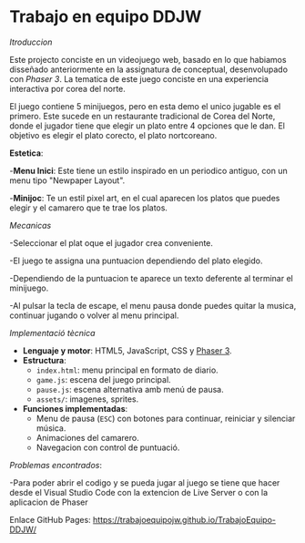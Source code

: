 # Trabajo en equipo DDJW

*Itroduccion*

Este projecto conciste en un videojuego web, basado en lo que habiamos disseñado anteriormente en la assignatura de conceptual, desenvolupado con *Phaser 3*. La tematica de este juego conciste en una experiencia interactiva por corea del norte.

El juego contiene 5 minijuegos, pero en esta demo el unico jugable es el primero. Este sucede en un restaurante tradicional de Corea del Norte, donde el jugador tiene que elegir un plato entre 4 opciones que le dan. El objetivo es elegir el plato corecto, el plato nortcoreano.

**Estetica**: 

  -**Menu Inici**: Este tiene un estilo inspirado en un periodico antiguo, con un menu tipo "Newpaper Layout".
  
  -**Minijoc**: Te un estil pixel art, en el cual aparecen los platos que puedes elegir y el camarero que te trae los platos.
  

*Mecanicas* 

  -Seleccionar el plat oque el jugador crea conveniente.
 
  -El juego te assigna una puntuacion dependiendo del plato elegido.
  
  -Dependiendo de la puntuacion te aparece un texto deferente al terminar el minijuego.
  
  -Al pulsar la tecla de escape, el menu pausa donde puedes quitar la musica, continuar jugando o volver al menu principal.

*Implementació tècnica*

- **Lenguaje y motor**: HTML5, JavaScript, CSS y [Phaser 3](https://phaser.io).
- **Estructura**:
  - `index.html`: menu principal en formato de diario.
  - `game.js`: escena del juego principal.
  - `pause.js`: escena alternativa amb menú de pausa.
  - `assets/`: imagenes, sprites.
- **Funciones implementadas**:
  - Menu de pausa (`ESC`) con botones para continuar, reiniciar y silenciar música.
  - Animaciones del camarero.
  - Navegacion con control de puntuació.

*Problemas encontrados*:

  -Para poder abrir el codigo y se pueda jugar al juego se tiene que hacer desde el Visual Studio Code con la extencion de Live Server o con la aplicacion de   Phaser

  Enlace GitHub Pages: https://trabajoequipojw.github.io/TrabajoEquipo-DDJW/
